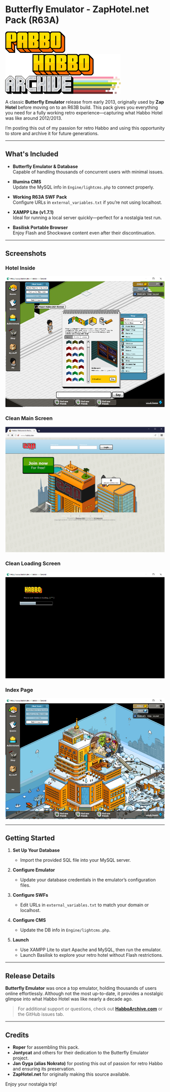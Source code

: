 # Butterfly Emulator - ZapHotel.net Pack (R63A)


![Pabbo Logo](https://raw.githubusercontent.com/Nokrato/Zap-Hotel/refs/heads/main/assets/pabbo.png)  
![Logo](https://raw.githubusercontent.com/Nokrato/Zap-Hotel/refs/heads/main/assets/logo.png)

A classic **Butterfly Emulator** release from early 2013, originally used by **Zap Hotel** before moving on to an R63B build. This pack gives you everything you need for a fully working retro experience—capturing what Habbo Hotel was like around 2012/2013.

I’m posting this out of my passion for retro Habbo and using this opportunity to store and archive it for future generations.

---

## What's Included

- **Butterfly Emulator & Database**  
  Capable of handling thousands of concurrent users with minimal issues.

- **Illumina CMS**  
  Update the MySQL info in `Engine/lightcms.php` to connect properly.

- **Working R63A SWF Pack**  
  Configure URLs in `external_variables.txt` if you’re not using localhost.

- **XAMPP Lite (v1.7.1)**  
  Ideal for running a local server quickly—perfect for a nostalgia test run.

- **Basilisk Portable Browser**  
  Enjoy Flash and Shockwave content even after their discontinuation.

---

## Screenshots

### Hotel Inside
![Hotel Inside](https://raw.githubusercontent.com/Nokrato/Zap-Hotel/refs/heads/main/assets/room.png)

### Clean Main Screen
![Clean Main Screen](https://raw.githubusercontent.com/Nokrato/Zap-Hotel/refs/heads/main/assets/login.png)

### Clean Loading Screen
![Clean Loading Screen](https://raw.githubusercontent.com/Nokrato/Zap-Hotel/refs/heads/main/assets/client_loading.png)

### Index Page
![Index Page](https://raw.githubusercontent.com/Nokrato/Zap-Hotel/refs/heads/main/assets/client_load.png)

---

## Getting Started

1. **Set Up Your Database**  
   - Import the provided SQL file into your MySQL server.

2. **Configure Emulator**  
   - Update your database credentials in the emulator’s configuration files.

3. **Configure SWFs**  
   - Edit URLs in `external_variables.txt` to match your domain or localhost.

4. **Configure CMS**  
   - Update the DB info in `Engine/lightcms.php`.

5. **Launch**  
   - Use XAMPP Lite to start Apache and MySQL, then run the emulator.  
   - Launch Basilisk to explore your retro hotel without Flash restrictions.

---

## Release Details

**Butterfly Emulator** was once a top emulator, holding thousands of users online effortlessly. Although not the most up-to-date, it provides a nostalgic glimpse into what Habbo Hotel was like nearly a decade ago.

> For additional support or questions, check out **[HabboArchive.com](https://www.habboarchive.com)** or the GitHub issues tab.

---

## Credits

- **Roper** for assembling this pack.  
- **Jontycat** and others for their dedication to the Butterfly Emulator project.  
- **Jan Gyga (alias Nokrato)** for posting this out of passion for retro Habbo and ensuring its preservation.  
- **ZapHotel.net** for originally making this source available.

Enjoy your nostalgia trip!
